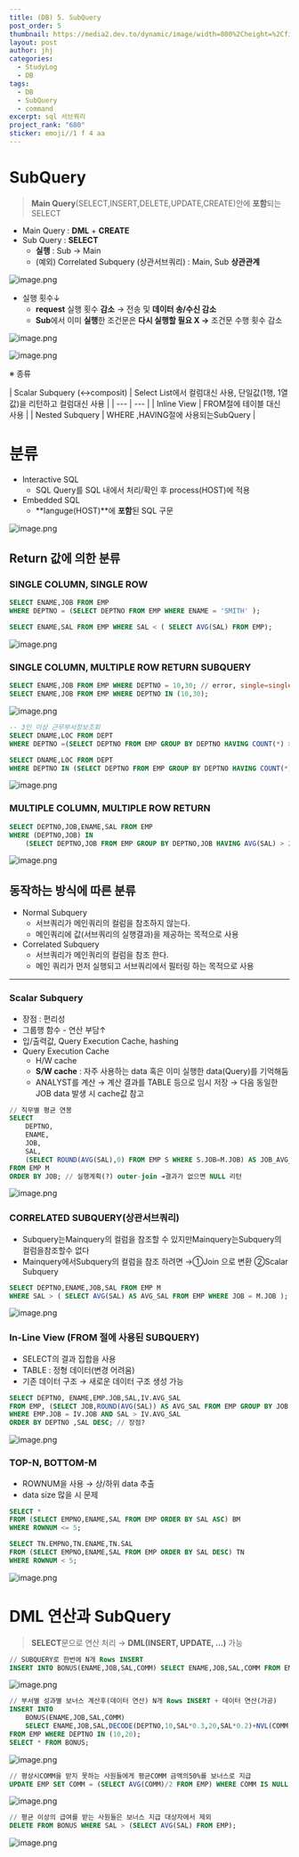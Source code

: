 ```yaml
---
title: (DB) 5. SubQuery
post_order: 5
thumbnail: https://media2.dev.to/dynamic/image/width=800%2Cheight=%2Cfit=scale-down%2Cgravity=auto%2Cformat=auto/https%3A%2F%2Fdev-to-uploads.s3.amazonaws.com%2Fuploads%2Farticles%2F1h6o1hvxbabjwszz45gu.png
layout: post
author: jhj
categories:
  - StudyLog
  - DB
tags:
  - DB
  - SubQuery
  - command
excerpt: sql 서브쿼리
project_rank: "680"
sticker: emoji//1 f 4 aa
---
```


# SubQuery

> **Main Query**(SELECT,INSERT,DELETE,UPDATE,CREATE)안에 **포함**되는 SELECT
> 
- Main Query : **DML** + **CREATE**
- Sub Query : **SELECT**
    - **실행** : Sub → Main
    - (예외) Correlated Subquery (상관서브쿼리) : Main, Sub **상관관계**

![image.png](/assets/images/study_log/DB/2025-09-18-SubQuery/image.png)

- 실행 횟수↓
    - **request** 실행 횟수 **감소** → 전송 및 **데이터 송/수신 감소**
    - **Sub**에서 이미 **실행**한 조건문은 **다시 실행할 필요 X →** 조건문 수행 횟수 감소

![image.png](/assets/images/study_log/DB/2025-09-18-SubQuery/image%201.png)

![image.png](/assets/images/study_log/DB/2025-09-18-SubQuery/image%202.png)

※ 종류

| Scalar Subquery
(↔composit) | Select List에서 컬럼대신 사용, 단일값(1행, 1열 값)을 리턴하고 컬럼대신 사용 |
| --- | --- |
| Inline View | FROM절에 테이블 대신 사용 |
| Nested Subquery | WHERE ,HAVING절에 사용되는SubQuery |

# 분류

- Interactive SQL
    - SQL Query를 SQL 내에서 처리/확인 후 process(HOST)에 적용
- Embedded SQL
    - **languge(HOST)**에 **포함**된 SQL 구문

![image.png](/assets/images/study_log/DB/2025-09-18-SubQuery/image%203.png)

## Return 값에 의한 분류

### SINGLE COLUMN, SINGLE ROW

```sql
SELECT ENAME,JOB FROM EMP
WHERE DEPTNO = (SELECT DEPTNO FROM EMP WHERE ENAME = 'SMITH' );

SELECT ENAME,SAL FROM EMP WHERE SAL < ( SELECT AVG(SAL) FROM EMP);
```

![image.png](/assets/images/study_log/DB/2025-09-18-SubQuery/f5d95e89-4f7e-4bc4-be18-c322c4f5eeb7.png)

### SINGLE COLUMN, MULTIPLE ROW RETURN SUBQUERY

```sql
SELECT ENAME,JOB FROM EMP WHERE DEPTNO = 10,30; // error, single=single
SELECT ENAME,JOB FROM EMP WHERE DEPTNO IN (10,30); 
```

![image.png](/assets/images/study_log/DB/2025-09-18-SubQuery/image%204.png)

```sql
-- 3인 이상 근무부서정보조회
SELECT DNAME,LOC FROM DEPT 
WHERE DEPTNO =(SELECT DEPTNO FROM EMP GROUP BY DEPTNO HAVING COUNT(*) > 3 ); // error

SELECT DNAME,LOC FROM DEPT  
WHERE DEPTNO IN (SELECT DEPTNO FROM EMP GROUP BY DEPTNO HAVING COUNT(*) > 3); 
```

![image.png](/assets/images/study_log/DB/2025-09-18-SubQuery/image%205.png)

### MULTIPLE COLUMN, MULTIPLE ROW RETURN

```sql
SELECT DEPTNO,JOB,ENAME,SAL FROM EMP
WHERE (DEPTNO,JOB) IN 
	(SELECT DEPTNO,JOB FROM EMP GROUP BY DEPTNO,JOB HAVING AVG(SAL) > 2000);
```

![image.png](/assets/images/study_log/DB/2025-09-18-SubQuery/image%206.png)

## 동작하는 방식에 따른 분류

- Normal Subquery
    - 서브쿼리가 메인쿼리의 컬럼을 참조하지 않는다.
    - 메인쿼리에 값(서브쿼리의 실행결과)을 제공하는 목적으로 사용
- Correlated Subquery
    - 서브쿼리가 메인쿼리의 컬럼을 참조 한다.
    - 메인 쿼리가 먼저 실행되고 서브쿼리에서 필터링 하는 목적으로 사용

---

### Scalar Subquery

- 장점 : 편리성
- 그룹행 함수 - 연산 부담↑
- 입/출력값, Query Execution Cache, hashing
- Query Execution Cache
    - H/W cache
    - **S/W cache** : 자주 사용하는 data 혹은 이미 실행한 data(Query)를 기억해둠
    - ANALYST를 계산 
    → 계산 결과를 TABLE 등으로 임시 저장 
    → 다음 동일한 JOB data 발생 시 cache값 참고

```sql
// 직무별 평균 연봉
SELECT 
	DEPTNO,
	ENAME,
	JOB,
	SAL,
	(SELECT ROUND(AVG(SAL),0) FROM EMP S WHERE S.JOB=M.JOB) AS JOB_AVG_SAL
FROM EMP M
ORDER BY JOB; // 실행계획(?) outer-join ➔결과가 없으면 NULL 리턴
```

![image.png](/assets/images/study_log/DB/2025-09-18-SubQuery/image%207.png)

### CORRELATED SUBQUERY(상관서브쿼리)

- Subquery는Mainquery의 컬럼을 참조할 수 있지만Mainquery는Subquery의 컬럼을참조할수 없다
- Mainquery에서Subquery의 컬럼을 참조 하려면 →①Join 으로 변환 ②Scalar Subquery

```sql
SELECT DEPTNO,ENAME,JOB,SAL FROM EMP M
WHERE SAL > ( SELECT AVG(SAL) AS AVG_SAL FROM EMP WHERE JOB = M.JOB );
```

![image.png](/assets/images/study_log/DB/2025-09-18-SubQuery/image%208.png)

### In-Line View (FROM 절에 사용된 SUBQUERY)

- SELECT의 결과 집합을 사용
- TABLE : 정형 데이터(변경 어려움)
- 기존 데이터 구조 → 새로운 데이터 구조 생성 가능

```sql
SELECT DEPTNO, ENAME,EMP.JOB,SAL,IV.AVG_SAL
FROM EMP, (SELECT JOB,ROUND(AVG(SAL)) AS AVG_SAL FROM EMP GROUP BY JOB ) IV
WHERE EMP.JOB = IV.JOB AND SAL > IV.AVG_SAL
ORDER BY DEPTNO ,SAL DESC; // 장점?
```

![image.png](/assets/images/study_log/DB/2025-09-18-SubQuery/image%209.png)

### TOP-N, BOTTOM-M

- ROWNUM을 사용 → 상/하위 data 추출
- data size 많을 시 문제

```sql
SELECT * 
FROM (SELECT EMPNO,ENAME,SAL FROM EMP ORDER BY SAL ASC) BM
WHERE ROWNUM <= 5;

SELECT TN.EMPNO,TN.ENAME,TN.SAL
FROM (SELECT EMPNO,ENAME,SAL FROM EMP ORDER BY SAL DESC) TN
WHERE ROWNUM < 5;
```

![image.png](/assets/images/study_log/DB/2025-09-18-SubQuery/b06de2ac-b14b-4a9e-9d48-494e2b9c5873.png)

# DML 연산과 SubQuery

> **SELECT**문으로 연산 처리 → **DML(INSERT, UPDATE, …)** 가능
> 

```sql
// SUBQUERY로 한번에 N개 Rows INSERT
INSERT INTO BONUS(ENAME,JOB,SAL,COMM) SELECT ENAME,JOB,SAL,COMM FROM EMP;
```

![image.png](/assets/images/study_log/DB/2025-09-18-SubQuery/image%2010.png)

```sql
// 부서별 성과별 보너스 계산후(데이터 연산) N개 Rows INSERT + 데이터 연산(가공)
INSERT INTO 
    BONUS(ENAME,JOB,SAL,COMM)
    SELECT ENAME,JOB,SAL,DECODE(DEPTNO,10,SAL*0.3,20,SAL*0.2)+NVL(COMM,0)
FROM EMP WHERE DEPTNO IN (10,20);
SELECT * FROM BONUS;
```

![image.png](/assets/images/study_log/DB/2025-09-18-SubQuery/image%2011.png)

```sql
// 평상시COMM을 받지 못하는 사원들에게 평균COMM 금액의50%를 보너스로 지급
UPDATE EMP SET COMM = (SELECT AVG(COMM)/2 FROM EMP) WHERE COMM IS NULL OR COMM = 0;
```

![image.png](/assets/images/study_log/DB/2025-09-18-SubQuery/image%2012.png)

```sql
// 평균 이상의 급여를 받는 사원들은 보너스 지급 대상자에서 제외
DELETE FROM BONUS WHERE SAL > (SELECT AVG(SAL) FROM EMP);
```

![image.png](/assets/images/study_log/DB/2025-09-18-SubQuery/image%2013.png)